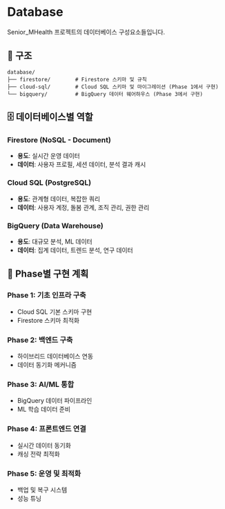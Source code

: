 # Database

Senior_MHealth 프로젝트의 데이터베이스 구성요소들입니다.

## 📁 구조

```
database/
├── firestore/        # Firestore 스키마 및 규칙
├── cloud-sql/        # Cloud SQL 스키마 및 마이그레이션 (Phase 1에서 구현)
└── bigquery/         # BigQuery 데이터 웨어하우스 (Phase 3에서 구현)
```

## 🗄️ 데이터베이스별 역할

### Firestore (NoSQL - Document)
- **용도**: 실시간 운영 데이터
- **데이터**: 사용자 프로필, 세션 데이터, 분석 결과 캐시

### Cloud SQL (PostgreSQL)
- **용도**: 관계형 데이터, 복잡한 쿼리
- **데이터**: 사용자 계정, 돌봄 관계, 조직 관리, 권한 관리

### BigQuery (Data Warehouse)  
- **용도**: 대규모 분석, ML 데이터
- **데이터**: 집계 데이터, 트렌드 분석, 연구 데이터

## 🚀 Phase별 구현 계획

### Phase 1: 기초 인프라 구축
- Cloud SQL 기본 스키마 구현
- Firestore 스키마 최적화

### Phase 2: 백엔드 구축
- 하이브리드 데이터베이스 연동
- 데이터 동기화 메커니즘

### Phase 3: AI/ML 통합
- BigQuery 데이터 파이프라인
- ML 학습 데이터 준비

### Phase 4: 프론트엔드 연결
- 실시간 데이터 동기화
- 캐싱 전략 최적화

### Phase 5: 운영 및 최적화
- 백업 및 복구 시스템
- 성능 튜닝
